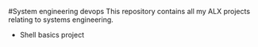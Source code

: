 #System engineering devops
   This repository contains all my ALX projects relating to systems engineering.

- Shell basics project
